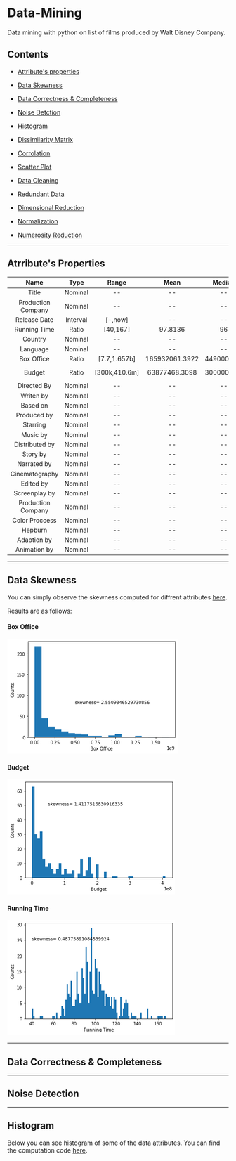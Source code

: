 # Data-Mining
Data mining with python on list of films produced by Walt Disney Company.

## Contents
* [Attribute's properties](https://github.com/saraasadi78/Data-Mining#atrributes-properties)

* [Data Skewness]()

* [Data Correctness & Completeness]()

* [Noise Detction]()

* [Histogram]()

* [Dissimilarity Matrix]()

* [Corrolation]()

* [Scatter Plot]()

* [Data Cleaning]()

* [Redundant Data]()

* [Dimensional Reduction]()

* [Normalization]()

* [Numerosity Reduction]()

---

## Atrribute's Properties

| Name | Type | Range | Mean | Median | Mode | Min | Max |
| :---: | :---: | :---: | :---: | :---: | :---: | :---: | :---: |
| Title | Nominal | -- | -- | -- | -- | -- | -- |
| Production Company | Nominal | -- | -- | -- | -- | -- | -- |
| Release Date | Interval | [-,now] | -- | -- | -- | -- | -- |
| Running Time | Ratio | [40,167] | 97.8136 | 96 | 100 | 40.0 | 167 |
| Country | Nominal | -- | -- | -- | -- | -- | -- |
| Language | Nominal | -- | -- | -- | -- | -- | -- |
| Box Office | Ratio | [7.7,1.657b] | 165932061.3922 | 44900000.0 | 4000000 | 7.7 | 1657000000 |
| Budget | Ratio | [300k,410.6m] | 63877468.3098 | 30000000.0 | [5.0e+06 1.5e+08] | 300000 | 410600000.0 |
| Directed By | Nominal | -- | -- | -- | -- | -- | -- |
| Writen by | Nominal | -- | -- | -- | -- | -- | -- |
| Based on | Nominal | -- | -- | -- | -- | -- | -- |
| Produced by | Nominal | -- | -- | -- | -- | -- | -- |
| Starring | Nominal | -- | -- | -- | -- | -- | -- |
| Music by | Nominal | -- | -- | -- | -- | -- | -- |
| Distributed by | Nominal | -- | -- | -- | -- | -- | -- |
| Story by | Nominal | -- | -- | -- | -- | -- | -- |
| Narrated by | Nominal | -- | -- | -- | -- | -- | -- |
| Cinematography | Nominal | -- | -- | -- | -- | -- | -- |
| Edited by | Nominal | -- | -- | -- | -- | -- | -- |
| Screenplay by | Nominal | -- | -- | -- | -- | -- | -- |
| Production Company | Nominal | -- | -- | -- | -- | -- | -- |
| Color Proccess | Nominal | -- | -- | -- | -- | -- | -- |
| Hepburn | Nominal | -- | -- | -- | -- | -- | -- |
| Adaption by | Nominal | -- | -- | -- | -- | -- | -- |
| Animation by | Nominal | -- | -- | -- | -- | -- | -- |

---

## Data Skewness

You can simply observe the skewness computed for diffrent attributes [here](https://github.com/saraasadi78/Data-Mining/blob/main/skewness.ipynb).

Results are as follows:

#### Box Office
![Box Office Skewness](/Results/Box_Office_skew.png)

#### Budget
![Budget Skewness](/Results/Budget_skewness.png)

#### Running Time
![Running Time](/Results/Running_time_skew.png)


---

## Data Correctness & Completeness


---

## Noise Detection

---

## Histogram

Below you can see histogram of some of the data attributes.
You can find the computation code [here](histogram.ipynb).





